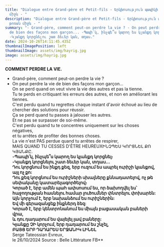 ```yaml
---
title: "Dialogue entre Grand-père et Petit-fils - Երկխոսություն պապիկի և թոռան
  միջև - "
description: "Dialogue entre Grand-père et Petit-fils - Երկխոսություն պապիկի և
  թոռան միջև - "
summary: "- Grand-père, comment peut-on perdre la vie ? - On peut perdre la vie
  de bien des façons mon garçon... -Պապի՛կ, ինչպե՞ս կարող ես կյանքդ կորցնել։
  -Կյանքդ կորցնելու շատ ձեւեր կան, տղաս."
date: 2024-10-26T14:11:45.435Z
thumbnailImagePosition: left
thumbnailImage: assets/img/hayrig.jpg
image: assets/img/hayrig.jpg
---
```

**COMMENT PERDRE LA VIE.**

* Grand-père, comment peut-on perdre la vie ?
* On peut perdre la vie de bien des façons mon garçon...\
  On se perd quand on veut vivre la vie des autres et pas la tienne.\
  Tu te perds en critiquant les erreurs des autres, et non en améliorant les tiennes.\
  C'est perdu quand tu regrettes chaque instant d'avoir échoué au lieu de chercher des solutions pour réussir.\
  Ça se perd quand tu passes à jalouser les autres.\
  Et ne pas se surpasser de soi-même.\
  C'est perdu quand tu te concentres uniquement sur les choses négatives,\
  et tu arrêtes de profiter des bonnes choses.\
  La vie n'est PAS perdue quand tu arrêtes de respirer,\
  MAIS QUAND TU CESSES D'ÊTRE HEUREUXԻՆՉՊԵՍ ԿՈՐՑՆԵԼ ՔՈ ԿՅԱՆՔԸ.**\
  -Պապի՛կ, ինչպե՞ս կարող ես կյանքդ կորցնել։**\
  **\-Կյանքդ կորցնելու շատ ձեւեր կան, տղաս...\
  Դու կորցնում ես ինքդ քեզ, երբ ուզում ես ապրել ուրիշի կյանքով, այլ ոչ քո:\
  Դու քեզ կորցնում ես ուրիշների սխալները քննադատելով, ոչ թե սեփականը կատարելագործելով։\
  Կորած է, երբ ամեն պահ ափսոսում ես, որ ձախողվել ես՝ հաջողության հասնելու համար լուծումներ փնտրելու փոխարեն:\
  Այն կորչում է, երբ նախանձում ես ուրիշներին:\
  Եվ մի գերազանցեք ինքներդ ձեզ:\
  Կորած է, երբ կենտրոնանում ես միայն բացասական բաների վրա,\
  և դու դադարում ես վայելել լավ բաները:\
  Կյանքը ՉԻ կորչում, երբ դադարում ես շնչել,\
  ԲԱՅՑ ԵՐԲ ԴԱԴԱՐԵՍ ԵՐՋԱՆԻԿ ԼԻՆԵԼ**\
  Serge Tateossian Evreux,\
  le 26/10/2024 Source : Belle Littérature FB\*\*